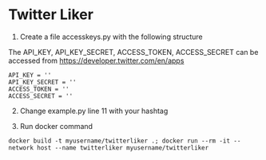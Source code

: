 # Twitter Liker

1. Create a file accesskeys.py with the following structure

The API_KEY, API_KEY_SECRET, ACCESS_TOKEN, ACCESS_SECRET can be accessed from https://developer.twitter.com/en/apps

```
API_KEY = ''
API_KEY_SECRET = ''
ACCESS_TOKEN = ''
ACCESS_SECRET = ''
```

2. Change example.py line 11 with your hashtag

3. Run docker command 
```
docker build -t myusername/twitterliker .; docker run --rm -it --network host --name twitterliker myusername/twitterliker
```
